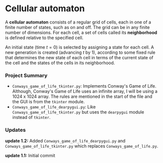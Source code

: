 # Cellular automaton

A <b>cellular automaton</b> consists of a regular grid of cells, each in one of a finite number of states, such as on and off. The grid can be in any finite number of dimensions. For each cell, a set of cells called its <b>neighborhood</b> is defined relative to the specified cell.

An initial state (time $t = 0$) is selected by assigning a state for each cell. A new generation is created (advancing $t$ by 1), according to some fixed rule that determines the new state of each cell in terms of the current state of the cell and the states of the cells in its neighborhood.

### Project Summary
- `Conways_game_of_life_tkinter.py`: Implements Conway's Game of Life. Although, Conway's Game of Life uses an infinite array, I will be using a 1024 x 1024 array. The rules are mentioned in the start of the file and the GUI is from the `tkinter` module.
- `Conways_game_of_life_dearpygui.py`: Like `Conways_game_of_life_tkinter.py` but uses the `dearpygui` module instead of `tkinter`.

### Updates

<b>update 1.2:</b> Added `Conways_game_of_life_dearpygui.py` and `Conways_game_of_life_tkinter.py` which replaces `Conways_game_of_life.py`.

<b>update 1.1:</b> Initial commit